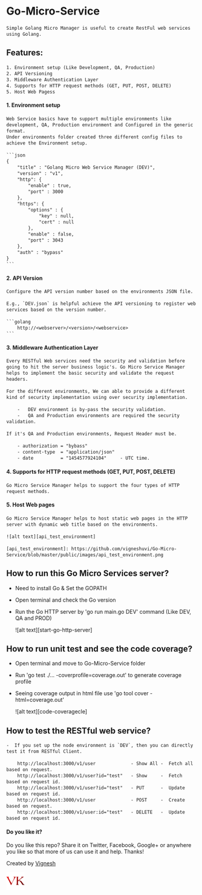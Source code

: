 # Go-Micro-Service
	Simple Golang Micro Manager is useful to create RestFul web services using Golang.

## Features:

	1. Environment setup (Like Development, QA, Production)
	2. API Versioning
	3. Middleware Authentication Layer
	4. Supports for HTTP request methods (GET, PUT, POST, DELETE)
	5. Host Web Pagess


#### 1. Environment setup

	Web Service basics have to support multiple environments like development, QA, Production environment and Configured in the generic format.
	Under environments folder created three different config files to achieve the Environment setup.

	```json
	{
		"title" : "Golang Micro Web Service Manager (DEV)",
		"version" : "v1",
		"http": {
			"enable" : true,
			"port" : 3000	
		},
		"https": {
			"options" : {
				"key" : null,
				"cert" : null
			},
			"enable" : false,
			"port" : 3043
		},
		"auth" : "bypass"
	}
	```

#### 2. API Version

	Configure the API version number based on the environments JSON file.

	E.g., `DEV.json` is helpful achieve the API versioning to register web services based on the version number.

	```golang
    	http://<webserver>/<version>/<webservice>        
	```

#### 3. Middleware Authentication Layer

	Every RESTful Web services need the security and validation before going to hit the server business logic's. Go Micro Service Manager helps to implement the basic security and validate the request headers.

    For the different environments, We can able to provide a different kind of security implementation using over security implementation.

        -   DEV environment is by-pass the security validation.
        -   QA and Production environments are required the security validation. 

    If it's QA and Production environments, Request Header must be.

        - authorization = "bybass"
        - content-type  = "application/json"
        - date          = "1454577924104"     - UTC time.

#### 4. Supports for HTTP request methods (GET, PUT, POST, DELETE)    

    Go Micro Service Manager helps to support the four types of HTTP request methods.


#### 5. Host Web pages    

    Go Micro Service Manager helps to host static web pages in the HTTP server with dynamic web title based on the environments.

	![alt text][api_test_environment]

	[api_test_environment]: https://github.com/vigneshuvi/Go-Micro-Service/blob/master/public/images/api_test_environment.png

## How to run this Go Micro Services server?

-   Need to install Go & Set the GOPATH
-   Open terminal and check the Go version
-   Run the Go HTTP server by 'go run main.go DEV' command (Like DEV, QA and PROD)

	![alt text][start-go-http-server]

	[astart-go-http-server]: https://github.com/vigneshuvi/Go-Micro-Service/blob/master/public/images/start-go-http-server.png

## How to run unit test and see the code coverage?

-   Open terminal and move to Go-Micro-Service folder
-	Run 'go test ./... -coverprofile=coverage.out' to generate coverage profile
-   Seeing coverage output in html file use 'go tool cover -html=coverage.out'

	![alt text][code-coveragecle]

	[code-coverage]: https://github.com/vigneshuvi/Go-Micro-Service/blob/master/public/images/code-coverage.png


## How to test the RESTful web service?

    -  If you set up the node environment is `DEV`, then you can directly test it from RESTful Client.

        http://localhost:3000/v1/user             - Show All -  Fetch all based on request.
        http://localhost:3000/v1/user?id="test"   - Show     -  Fetch based on request id. 
        http://localhost:3000/v1/user?id="test"   - PUT      -  Update based on request id. 
        http://localhost:3000/v1/user             - POST     -  Create based on request.
        http://localhost:3000/v1/user:id="test"   - DELETE   -  Update based on request id.


#### Do you like it?

Do you like this repo? Share it on Twitter, Facebook, Google+ or anywhere you like so that more of us can use it and help. Thanks!

Created by [Vignesh](http://vigneshuvi.github.io/) 

![alt text][logo]

[logo]: https://github.com/vigneshuvi/vigneshuvi.github.io/blob/master/favicon.ico/android-icon-48x48.png